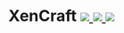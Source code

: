 # XenCraft [![](http://cf.way2muchnoise.eu/xencraft.svg) ![](https://cf.way2muchnoise.eu/packs/xencraft.svg) ![](http://cf.way2muchnoise.eu/versions/xencraft.svg)](https://www.curseforge.com/minecraft/mc-mods/xencraft)